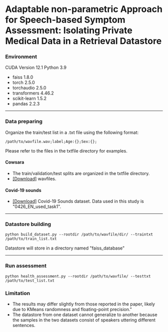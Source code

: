 # Adaptable non-parametric Approach for Speech-based Symptom Assessment: Isolating Private Medical Data in a Retrieval Datastore


### Environment
CUDA Version 12.1
Python 3.9
- faiss  1.8.0
- torch                    2.5.0
- torchaudio               2.5.0
- transformers             4.46.2
- scikit-learn             1.5.2
- pandas                   2.2.3

----------
### Data preparing

Organize the train/test list in a .txt file using the following format:
```
/path/to/wavfile.wav;label;Age:{};Sex:{};
```
Please refer to the files in the txtfile directory for examples.

#### Cowsara
- The train/validation/test splits are organized in the txtfile directory.
- [[Download]](https://github.com/iiscleap/Coswara-Data?tab=readme-ov-file) wavfiles. 

#### Covid-19 sounds
- [[Download]](https://www.covid-19-sounds.org/en/) Covid-19 Sounds dataset. Data used in this study is "0426_EN_used_task1". 

-----------
### Datastore building
```
python build_dataset.py --rootdir /path/to/wavfile/dir/ --traintxt /path/to/train_list.txt
```
Datastore will store in a directory named "faiss_database"

------------
### Run assessment
```
python health_assessment.py --rootdir /path/to/wavfile/ --testtxt /path/to/test_list.txt
```

### Limitation
- The results may differ slightly from those reported in the paper, likely due to KMeans randomness and floating-point precision."
- The datastore from one dataset cannot generalize to another because the samples in the two datasets consist of speakers uttering different sentences.

